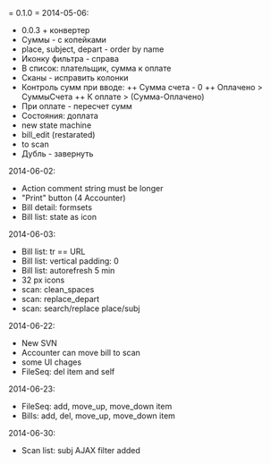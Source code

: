= 0.1.0 =
2014-05-06:
+ 0.0.3 + конвертер
+ Суммы - с копейками
+ place, subject, depart - order by name
+ Иконку фильтра - справа
+ В список: плательщик, сумма к оплате
+ Сканы - исправить колонки
+ Контроль сумм при вводе:
++ Сумма счета - 0
++ Оплачено > СуммыСчета
++ К оплате > (Сумма-Оплачено)
+ При оплате - пересчет сумм
+ Состояния: доплата
+ new state machine
+ bill_edit (restarated)
+ to scan
+ Дубль - завернуть

2014-06-02:
+ Action comment string must be longer
+ "Print" button (4 Accounter)
+ Bill detail: formsets
+ Bill list: state as icon

2014-06-03:
+ Bill list: tr == URL
+ Bill list: vertical padding: 0
+ Bill list: autorefresh 5 min
+ 32 px icons
+ scan: clean_spaces
+ scan: replace_depart
+ scan: search/replace place/subj

2014-06-22:
* New SVN
* Accounter can move bill to scan
* some UI chages
* FileSeq: del item and self

2014-06-23:
* FileSeq: add, move_up, move_down item
* Bills: add, del, move_up, move_down item

2014-06-30:
* Scan list: subj AJAX filter added
